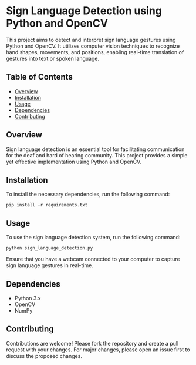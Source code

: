 <!DOCTYPE html>
<html lang="en">
<head>
<meta charset="UTF-8">
<meta http-equiv="X-UA-Compatible" content="IE=edge">
<meta name="viewport" content="width=device-width, initial-scale=1.0">
</head>
<body>
<h1>Sign Language Detection using Python and OpenCV</h1>

<p>This project aims to detect and interpret sign language gestures using Python and OpenCV. It utilizes computer vision techniques to recognize hand shapes, movements, and positions, enabling real-time translation of gestures into text or spoken language.</p>

<h2>Table of Contents</h2>
<ul>
  <li><a href="#overview">Overview</a></li>
  <li><a href="#installation">Installation</a></li>
  <li><a href="#usage">Usage</a></li>
  <li><a href="#dependencies">Dependencies</a></li>
  <li><a href="#contributing">Contributing</a></li>
</ul>

<h2 id="overview">Overview</h2>

<p>Sign language detection is an essential tool for facilitating communication for the deaf and hard of hearing community. This project provides a simple yet effective implementation using Python and OpenCV.</p>

<h2 id="installation">Installation</h2>

<p>To install the necessary dependencies, run the following command:</p>

<pre><code>pip install -r requirements.txt
</code></pre>

<h2 id="usage">Usage</h2>

<p>To use the sign language detection system, run the following command:</p>

<pre><code>python sign_language_detection.py
</code></pre>

<p>Ensure that you have a webcam connected to your computer to capture sign language gestures in real-time.</p>

<h2 id="dependencies">Dependencies</h2>

<ul>
  <li>Python 3.x</li>
  <li>OpenCV</li>
  <li>NumPy</li>
</ul>

<h2 id="contributing">Contributing</h2>

<p>Contributions are welcome! Please fork the repository and create a pull request with your changes. For major changes, please open an issue first to discuss the proposed changes.</p>


</body>
</html>
